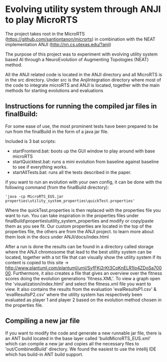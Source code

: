# Evolving utility system through ANJI to play MicroRTS

The project takes root in the MicroRTS (https://github.com/santiontanon/microrts) in combination with the NEAT implementation ANJI (http://nn.cs.utexas.edu/?anji)

The purpose of this project was to experiment with evolving utility system based AI through a NeuroEvolution of Augmenting Topologies (NEAT) method. 


All the ANJI related code is located in the ANJI directory and all MicroRTS is in the src directory. 
Under src is the AnjiIntegration directory where most of the code to integrate microRTS and ANJI is located, together with the main methods for starting evolutions and evaluations

## Instructions for running the compiled jar files in finalBuild:
For some ease of use, the most prominent tests have been prepared to be run from the finalBuild in the form of a java jar file.

Included is 3 bat scripts:

- startFrontend.bat: boots up the GUI window to play around with base microRTS
- startQuicktest.bat: runs a mini evolution from baseline against baseline to see if everything works.
- startAllTests.bat: runs all the tests described in the paper.

if you want to run an evolution with your own config, it can be done with the following command (from the finalBuild directory):

    'java -cp MicroRTS_EUS.jar properties\utility_system_properties\quickTest.properties'

Where the quickTest.properties is then replaced with the properties file you want to run.
You can take inspiration in the properties files under finalBuild\properties\utility_system_properties and modify or copy/paste them as you see fit.
Our custom properties are located in the top of the properties file, the others are from the ANJI project. 
to learn more about them look in the docs under ANJI/docs/index.html

After a run is done the results can be found in a directory called storage where the ANJI chromosome that lead to the best utility system can be located, 
together with a txt file that can visually show the utility system if its content is copied to this site -> http://www.plantuml.com/plantuml/uml/SyfFKj2rKt3CoKnELR1Io4ZDoSa70000. 
Furthermore, it also creates a file that gives an overview over the fitness scores doing the evolution generations 'fitness.XML'. To view a graph open the 'visualization/index.html'
and select the fitness.xml file you want to view. 
It also contains the results from the evaluation 'evalResultsP1.csv' & 'evalResultsP2.csv' 
where the utility system has respectively been evaluated as player 1 and player 2 based on the evolution method chosen in the properties file.

## Compiling a new jar file
If you want to modify the code and generate a new runnable jar file, there is an ANT build located in the base layer called 'buildMicroRTS_EUS.xml' which can compile a new jar and copies all the necessary files to 'out/CombinedBuild' directory.
We found the easiest to use the intellij IDE which has build-in ANT build support.
